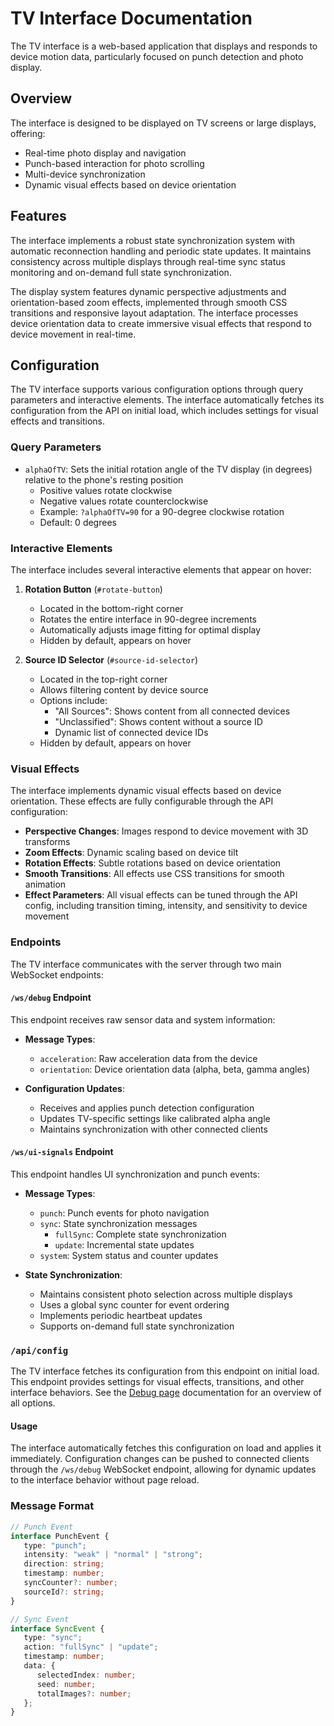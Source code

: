 # TV Interface Documentation

The TV interface is a web-based application that displays and responds to device
motion data, particularly focused on punch detection and photo display.

## Overview

The interface is designed to be displayed on TV screens or large displays,
offering:

- Real-time photo display and navigation
- Punch-based interaction for photo scrolling
- Multi-device synchronization
- Dynamic visual effects based on device orientation

## Features

The interface implements a robust state synchronization system with automatic
reconnection handling and periodic state updates. It maintains consistency
across multiple displays through real-time sync status monitoring and on-demand
full state synchronization.

The display system features dynamic perspective adjustments and
orientation-based zoom effects, implemented through smooth CSS transitions and
responsive layout adaptation. The interface processes device orientation data to
create immersive visual effects that respond to device movement in real-time.

## Configuration

The TV interface supports various configuration options through query parameters
and interactive elements. The interface automatically fetches its configuration
from the API on initial load, which includes settings for visual effects and
transitions.

### Query Parameters

- `alphaOfTV`: Sets the initial rotation angle of the TV display (in degrees)
  relative to the phone's resting position
  - Positive values rotate clockwise
  - Negative values rotate counterclockwise
  - Example: `?alphaOfTV=90` for a 90-degree clockwise rotation
  - Default: 0 degrees

### Interactive Elements

The interface includes several interactive elements that appear on hover:

1. **Rotation Button** (`#rotate-button`)
   - Located in the bottom-right corner
   - Rotates the entire interface in 90-degree increments
   - Automatically adjusts image fitting for optimal display
   - Hidden by default, appears on hover

2. **Source ID Selector** (`#source-id-selector`)
   - Located in the top-right corner
   - Allows filtering content by device source
   - Options include:
     - "All Sources": Shows content from all connected devices
     - "Unclassified": Shows content without a source ID
     - Dynamic list of connected device IDs
   - Hidden by default, appears on hover

### Visual Effects

The interface implements dynamic visual effects based on device orientation.
These effects are fully configurable through the API configuration:

- **Perspective Changes**: Images respond to device movement with 3D transforms
- **Zoom Effects**: Dynamic scaling based on device tilt
- **Rotation Effects**: Subtle rotations based on device orientation
- **Smooth Transitions**: All effects use CSS transitions for smooth animation
- **Effect Parameters**: All visual effects can be tuned through the API config,
  including transition timing, intensity, and sensitivity to device movement

### Endpoints

The TV interface communicates with the server through two main WebSocket
endpoints:

#### `/ws/debug` Endpoint

This endpoint receives raw sensor data and system information:

- **Message Types**:
  - `acceleration`: Raw acceleration data from the device
  - `orientation`: Device orientation data (alpha, beta, gamma angles)

- **Configuration Updates**:
  - Receives and applies punch detection configuration
  - Updates TV-specific settings like calibrated alpha angle
  - Maintains synchronization with other connected clients

#### `/ws/ui-signals` Endpoint

This endpoint handles UI synchronization and punch events:

- **Message Types**:
  - `punch`: Punch events for photo navigation
  - `sync`: State synchronization messages
    - `fullSync`: Complete state synchronization
    - `update`: Incremental state updates
  - `system`: System status and counter updates

- **State Synchronization**:
  - Maintains consistent photo selection across multiple displays
  - Uses a global sync counter for event ordering
  - Implements periodic heartbeat updates
  - Supports on-demand full state synchronization

### `/api/config`

The TV interface fetches its configuration from this endpoint on initial load.
This endpoint provides settings for visual effects, transitions, and other
interface behaviors. See the [Debug page](./debug/README.md) documentation for
an overview of all options.

#### Usage

The interface automatically fetches this configuration on load and applies it
immediately. Configuration changes can be pushed to connected clients through
the `/ws/debug` WebSocket endpoint, allowing for dynamic updates to the
interface behavior without page reload.

### Message Format

```typescript
// Punch Event
interface PunchEvent {
   type: "punch";
   intensity: "weak" | "normal" | "strong";
   direction: string;
   timestamp: number;
   syncCounter?: number;
   sourceId?: string;
}

// Sync Event
interface SyncEvent {
   type: "sync";
   action: "fullSync" | "update";
   timestamp: number;
   data: {
      selectedIndex: number;
      seed: number;
      totalImages?: number;
   };
}
```
